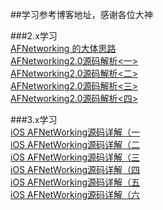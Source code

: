 ##学习参考博客地址，感谢各位大神

###2.x学习<br/>
[AFNetworking 的大体思路](http://nshipster.cn/afnetworking-2/)<br/>
[AFNetworking2.0源码解析<一>](http://blog.cnbang.net/tech/2320/)<br/>
[AFNetworking2.0源码解析<二>](http://blog.cnbang.net/tech/2371/)<br/>
[AFNetworking2.0源码解析<三>](http://blog.cnbang.net/tech/2416/)<br/>
[AFNetworking2.0源码解析<四>](http://blog.cnbang.net/tech/2456/)<br/>

###3.x学习<br/>
[iOS AFNetWorking源码详解（一](http://zeeyang.com/2016/02/21/AFNetWorking-one/)<br/>
[iOS AFNetWorking源码详解（二](http://zeeyang.com/2016/03/15/AFNetWorking-two/)<br/>
[iOS AFNetWorking源码详解（三](http://zeeyang.com/2016/05/22/AFNetWorking-three/)<br/>
[iOS AFNetWorking源码详解（四](http://zeeyang.com/2016/05/23/AFNetWorking-four/)<br/>
[iOS AFNetWorking源码详解（五](http://zeeyang.com/2016/05/25/AFNetWorking-five/)<br/>
[iOS AFNetWorking源码详解（六](http://zeeyang.com/2016/05/27/AFNetWorking-six/)<br/>
